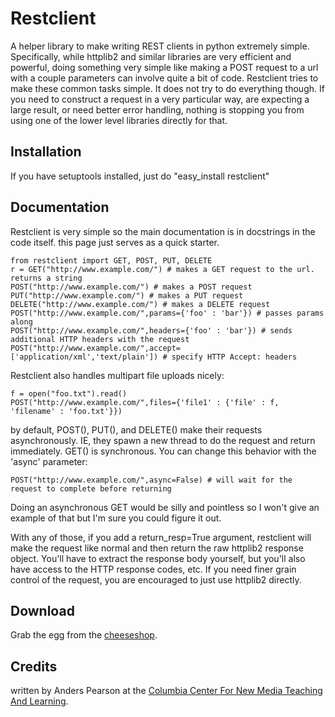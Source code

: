# Restclient #

A helper library to make writing REST clients in python extremely
simple. Specifically, while httplib2 and similar libraries are very
efficient and powerful, doing something very simple like making a POST
request to a url with a couple parameters can involve quite a bit of
code. Restclient tries to make these common tasks simple. It does not
try to do everything though. If you need to construct a request in a
very particular way, are expecting a large result, or need better
error handling, nothing is stopping you from using one of the lower
level libraries directly for that.

## Installation ##

If you have setuptools installed, just do "easy\_install restclient"


## Documentation ##

Restclient is very simple so the main documentation is in docstrings in the code itself. this page just serves as a quick starter.

```
from restclient import GET, POST, PUT, DELETE
r = GET("http://www.example.com/") # makes a GET request to the url. returns a string 
POST("http://www.example.com/") # makes a POST request
PUT("http://www.example.com/") # makes a PUT request
DELETE("http://www.example.com/") # makes a DELETE request
POST("http://www.example.com/",params={'foo' : 'bar'}) # passes params along
POST("http://www.example.com/",headers={'foo' : 'bar'}) # sends additional HTTP headers with the request
POST("http://www.example.com/",accept=['application/xml','text/plain']) # specify HTTP Accept: headers
```

Restclient also handles multipart file uploads nicely:

```
f = open("foo.txt").read()
POST("http://www.example.com/",files={'file1' : {'file' : f, 'filename' : 'foo.txt'}})
```

by default, POST(), PUT(), and DELETE() make their requests asynchronously. IE, they spawn a new thread to do the request and return immediately. GET() is synchronous. You can change this behavior with the 'async' parameter:

```
POST("http://www.example.com/",async=False) # will wait for the request to complete before returning
```

Doing an asynchronous GET would be silly and pointless so I won't give an example of that but I'm sure you could figure it out.

With any of those, if you add a return\_resp=True argument, restclient
will make the request like normal and then return the raw httplib2
response object. You'll have to extract the response body yourself,
but you'll also have access to the HTTP response codes, etc. If you
need finer grain control of the request, you are encouraged to just
use httplib2 directly.

## Download ##

Grab the egg from the [cheeseshop](http://cheeseshop.python.org/pypi/restclient/).

## Credits ##

written by Anders Pearson at the [Columbia Center For New Media Teaching And Learning](http://ccnmtl.columbia.edu/).